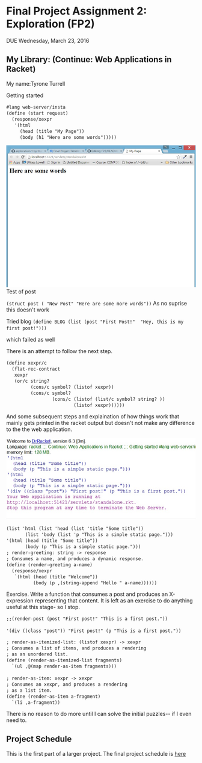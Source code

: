 # Final Project Assignment 2: Exploration (FP2)
DUE Wednesday, March 23, 2016


## My Library: (Continue: Web Applications in Racket)
My name:Tyrone Turrell

Getting started
```racket
#lang web-server/insta
(define (start request)
  (response/xexpr
   '(html
     (head (title "My Page"))
     (body (h1 "Here are some words")))))
```
![Web Site](https://github.com/tturrell/FP2/blob/master/2_2.jpg)
Test of post

`(struct post ( "New Post" "Here are some more words"))`
As no suprise this doesn't work

Tried blog
`(define BLOG (list (post "First Post!"  "Hey, this is my first post!")))`

which failed as well

There is an attempt to follow the next step.
```
(define xexpr/c
  (flat-rec-contract
   xexpr
   (or/c string?
         (cons/c symbol? (listof xexpr))
         (cons/c symbol?
                 (cons/c (listof (list/c symbol? string? ))
                         (listof xexpr))))))
```
And some subsequent steps and explaination of how things work that mainly gets printed in the racket output
but doesn't not make any difference to the the web application.

![Racket Output](https://github.com/tturrell/FP2/blob/master/2_1.jpg)
```racket
(list 'html (list 'head (list 'title "Some title"))
       (list 'body (list 'p "This is a simple static page.")))
'(html (head (title "Some title"))
       (body (p "This is a simple static page.")))
; render-greeting: string -> response
; Consumes a name, and produces a dynamic response.
(define (render-greeting a-name)
  (response/xexpr
   `(html (head (title "Welcome"))
          (body (p ,(string-append "Hello " a-name))))))

```

Exercise. Write a function that consumes a post and produces an X-expression representing that content.
It is left as an exercise to do anything useful at this stage- so I stop.
```racket
;;(render-post (post "First post!" "This is a first post."))

'(div ((class "post")) "First post!" (p "This is a first post."))
```
```racket
; render-as-itemized-list: (listof xexpr) -> xexpr
; Consumes a list of items, and produces a rendering
; as an unordered list.
(define (render-as-itemized-list fragments)
  `(ul ,@(map render-as-item fragments)))
 
; render-as-item: xexpr -> xexpr
; Consumes an xexpr, and produces a rendering
; as a list item.
(define (render-as-item a-fragment)
  `(li ,a-fragment))
  ```
  There is no reason to do more until I can solve the initial puzzles-- if I even need to.
  
  
## Project Schedule
This is the first part of a larger project. The final project schedule is [here][schedule]

<!-- Links -->
[schedule]: https://github.com/oplS16projects/FP-Schedule
[markdown]: https://help.github.com/articles/markdown-basics/
[forking]: https://guides.github.com/activities/forking/
[ref-clone]: http://gitref.org/creating/#clone
[ref-commit]: http://gitref.org/basic/#commit
[ref-push]: http://gitref.org/remotes/#push
[pull-request]: https://help.github.com/articles/creating-a-pull-request
